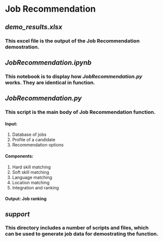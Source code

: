 # Job Recommendation

## *demo_results.xlsx*
### This excel file is the output of the **Job Recommendation** demostration.

## *JobRecommendation.ipynb*
### This notebook is to display how *JobRecommendation.py* works. They are identical in function.

## *JobRecommendation.py*
### This script is the main body of **Job Recommendation** function. 
#### Input:
1. Database of jobs
2. Profile of a candidate
3. Recommendation options
#### Components:
1. Hard skill matching
2. Soft skill matching
3. Language matching
4. Location matching
5. Integration and ranking
#### Output: Job ranking

## *support*
### This directory includes a number of scripts and files, which can be used to generate job data for demostrating the function.